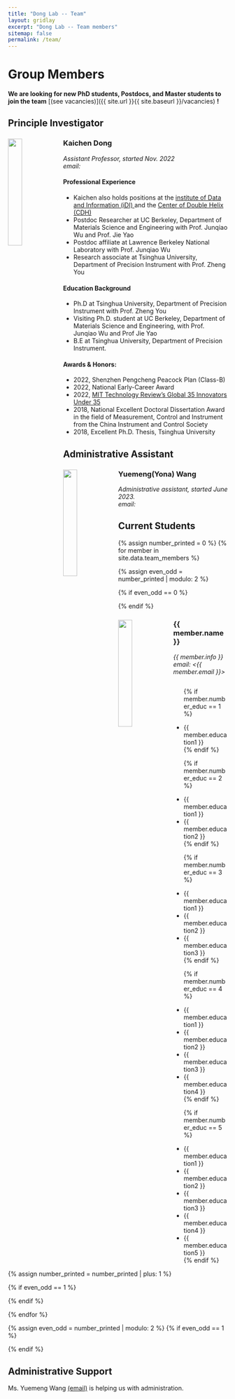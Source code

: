 ```yaml
---
title: "Dong Lab -- Team"
layout: gridlay
excerpt: "Dong Lab -- Team members"
sitemap: false
permalink: /team/
---
```


# Group Members

 **We are  looking for new PhD students, Postdocs, and Master students to join the team** [(see vacancies)]({{ site.url }}{{ site.baseurl }}/vacancies) **!**

## Principle Investigator
<div class="row">
<div class="col-sm-6">
  <img src="{{ site.url }}{{ site.baseurl }}/images/teampic/KaichenDong.jpg" class="img-responsive" width="25%" style="float: left" />
  <h3>Kaichen Dong</h3>
  <i>Assistant Professor, started Nov. 2022 
  <br>email: <dkc22@sz.tsinghua.edu.cn></i>
  <h4> Professional Experience </h4>
  <ul style="overflow: hidden">
  <li> Kaichen also holds positions at the <a href="https://www.sigs.tsinghua.edu.cn/en/2023/0315/c1303a59844/page.htm
"> institute of Data and Information (iDI) </a> and the <a href="https://cdh.sigs.tsinghua.edu.cn/main.htm
"> Center of Double Helix (CDH) </a> </li> 
  <li> Postdoc Researcher at UC Berkeley, Department of Materials Science and Engineering with Prof. Junqiao Wu and Prof. Jie Yao </li>
  <li> Postdoc affiliate at Lawrence Berkeley National Laboratory with Prof. Junqiao Wu </li>
  <li> Research associate at Tsinghua University, Department of Precision Instrument with Prof. Zheng You </li>
  </ul>

</div>

<div class="col-sm-6">
  
  <h4> Education Background </h4>
  <ul style="overflow: hidden">
  <li> Ph.D at Tsinghua University, Department of Precision Instrument with Prof. Zheng You</li> 
  <li> Visiting Ph.D. student at UC Berkeley, Department of Materials Science and Engineering, with Prof. Junqiao Wu and Prof Jie Yao </li>
  <li> B.E at Tsinghua University, Department of Precision Instrument. </li>
  </ul>

  <h4> Awards & Honors: </h4>
  <ul style="overflow: hidden">
  <li> 2022, Shenzhen Pengcheng Peacock Plan (Class-B)</li> 
  <li> 2022, National Early-Career Award </li>
  <li> 2022, <a href="https://www.technologyreview.com/innovator/kaichen-dong"> MIT Technology Review’s Global 35 Innovators Under 35 </a> </li>
  <li> 2018, National Excellent Doctoral Dissertation Award in the field of Measurement, Control and Instrument from the China Instrument and Control Society </li>
  <li> 2018, Excellent Ph.D. Thesis, Tsinghua University </li>
  </ul>
</div>
</div>

## Administrative Assistant

<div class="row">
<div class="col-sm-6">
  <img src="{{ site.url }}{{ site.baseurl }}/images/teampic/yuemengwang.jpeg" class="img-responsive" width="25%" style="float: left" />
  <h3>Yuemeng(Yona) Wang</h3>
  <i>Administrative assistant, started June 2023.
  <br>email: <wangyuemeng@sz.tsinghua.edu.cn></i>
</div>
</div>

## Current Students
{% assign number_printed = 0 %}
{% for member in site.data.team_members %}

{% assign even_odd = number_printed | modulo: 2 %}

{% if even_odd == 0 %}
<div class="row">
{% endif %}

<div class="col-sm-6 clearfix">
  <img src="{{ site.url }}{{ site.baseurl }}/images/teampic/{{ member.photo }}" class="img-responsive" width="25%" style="float: left" />
  <h3>{{ member.name }}</h3>
  <i>{{ member.info }} 
  <br>email: <{{ member.email }}></i>
  <ul style="overflow: hidden">

  {% if member.number_educ == 1 %}
  <li> {{ member.education1 }} </li>
  {% endif %}

  {% if member.number_educ == 2 %}
  <li> {{ member.education1 }} </li>
  <li> {{ member.education2 }} </li>
  {% endif %}

  {% if member.number_educ == 3 %}
  <li> {{ member.education1 }} </li>
  <li> {{ member.education2 }} </li>
  <li> {{ member.education3 }} </li>
  {% endif %}

  {% if member.number_educ == 4 %}
  <li> {{ member.education1 }} </li>
  <li> {{ member.education2 }} </li>
  <li> {{ member.education3 }} </li>
  <li> {{ member.education4 }} </li>
  {% endif %}

  {% if member.number_educ == 5 %}
  <li> {{ member.education1 }} </li>
  <li> {{ member.education2 }} </li>
  <li> {{ member.education3 }} </li>
  <li> {{ member.education4 }} </li>
  <li> {{ member.education5 }} </li>
  {% endif %}

  </ul>
</div>

{% assign number_printed = number_printed | plus: 1 %}

{% if even_odd == 1 %}
</div>
{% endif %}

{% endfor %}

{% assign even_odd = number_printed | modulo: 2 %}
{% if even_odd == 1 %}
</div>
{% endif %}



## Administrative Support
Ms. Yuemeng Wang <a href="wangyuemeng@sz.tsinghua.edu.cn">(email)</a> is helping us with administration.
